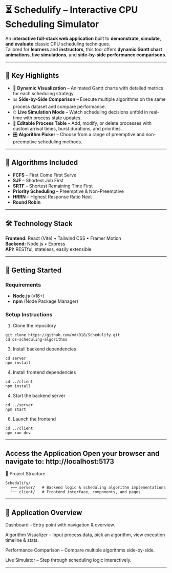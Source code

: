 # ⏳ Schedulify – Interactive CPU Scheduling Simulator

An **interactive full-stack web application** built to **demonstrate, simulate, and evaluate** classic CPU scheduling techniques.  
Tailored for **learners** and **instructors**, this tool offers **dynamic Gantt chart animations**, **live simulations**, and **side-by-side performance comparisons**.

---

## 🔧 Key Highlights
- 🎯 **Dynamic Visualization** – Animated Gantt charts with detailed metrics for each scheduling strategy.  
- 📊 **Side-by-Side Comparison** – Execute multiple algorithms on the same process dataset and compare performance.  
- ⏱ **Live Simulation Mode** – Watch scheduling decisions unfold in real-time with process state updates.  
- 📝 **Editable Process Table** – Add, modify, or delete processes with custom arrival times, burst durations, and priorities.  
- 🎛 **Algorithm Picker** – Choose from a range of preemptive and non-preemptive scheduling methods.  

---

## 🧠 Algorithms Included
- **FCFS** – First Come First Serve  
- **SJF** – Shortest Job First  
- **SRTF** – Shortest Remaining Time First  
- **Priority Scheduling** – Preemptive & Non-Preemptive  
- **HRRN** – Highest Response Ratio Next  
- **Round Robin**  

---

## 🛠 Technology Stack
**Frontend:** React (Vite) • Tailwind CSS • Framer Motion  
**Backend:** Node.js • Express  
**API:** RESTful, stateless, easily extensible  

---

## 🚀 Getting Started

### Requirements
- **Node.js** (v16+)
- **npm** (Node Package Manager)

### Setup Instructions

1. Clone the repository
```
git clone https://github.com/mdk018/Schedulify.git
cd os-scheduling-algorithms
```
3. Install backend dependencies
```
cd server
npm install
```

4. Install frontend dependencies
```
cd ../client
npm install
```
4. Start the backend server
```
cd ../server
npm start
```
6. Launch the frontend
```
cd ../client
npm run dev
```
---
Access the Application
Open your browser and navigate to: http://localhost:5173
---
📁 Project Structure
```
Schedulify/
  ├── server/   # Backend logic & scheduling algorithm implementations
  └── client/   # Frontend interface, components, and pages
```
---
🧭 Application Overview
---
Dashboard – Entry point with navigation & overview.

Algorithm Visualizer – Input process data, pick an algorithm, view execution timeline & stats.

Performance Comparison – Compare multiple algorithms side-by-side.

Live Simulator – Step through scheduling logic interactively.

---

